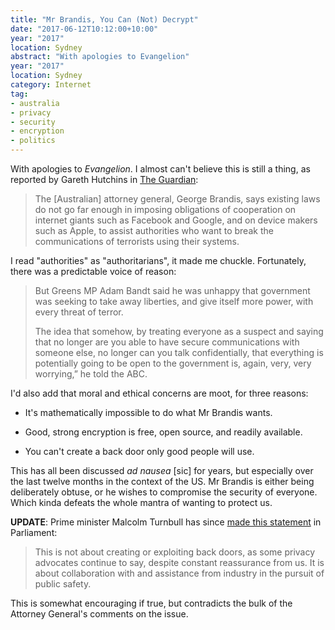 ```yaml
---
title: "Mr Brandis, You Can (Not) Decrypt"
date: "2017-06-12T10:12:00+10:00"
year: "2017"
location: Sydney
abstract: "With apologies to Evangelion"
year: "2017"
location: Sydney
category: Internet
tag:
- australia
- privacy
- security
- encryption
- politics
---
```

With apologies to *Evangelion*. I almost can't believe this is still a thing, as reported by Gareth Hutchins in [The Guardian]:

> The [Australian] attorney general, George Brandis, says existing laws do not go far enough in imposing obligations of cooperation on internet giants such as Facebook and Google, and on device makers such as Apple, to assist authorities who want to break the communications of terrorists using their systems.

I read "authorities" as "authoritarians", it made me chuckle. Fortunately, there was a predictable voice of reason:

> But Greens MP Adam Bandt said he was unhappy that government was seeking to take away liberties, and give itself more power, with every threat of terror.
> 
> The idea that somehow, by treating everyone as a suspect and saying that no longer are you able to have secure communications with someone else, no longer can you talk confidentially, that everything is potentially going to be open to the government is, again, very, very worrying,” he told the ABC.

I'd also add that moral and ethical concerns are moot, for three reasons:

* It's mathematically impossible to do what Mr Brandis wants.

* Good, strong encryption is free, open source, and readily available. 

* You can't create a back door only good people will use.

This has all been discussed *ad nausea* [sic] for years, but especially over the last twelve months in the context of the US. Mr Brandis is either being deliberately obtuse, or he wishes to compromise the security of everyone. Which kinda defeats the whole mantra of wanting to protect us.

**UPDATE**: Prime minister Malcolm Turnbull has since [made this statement] in Parliament:

> This is not about creating or exploiting back doors, as some privacy advocates continue to say, despite constant reassurance from us. It is about collaboration with and assistance from industry in the pursuit of public safety.

This is somewhat encouraging if true, but contradicts the bulk of the Attorney General's comments on the issue.

[The Guardian]: https://www.theguardian.com/australia-news/2017/jun/11/coalition-wants-law-changed-to-allow-decryption-of-terrorist-communications
[made this statement]: https://www.theguardian.com/australia-news/live/2017/jun/13/nick-xenophon-australia-faces-recession-unless-energy-policy-tackled-politics-live?page=with:block-593f4be7e4b00493c827c33c#block-593f4be7e4b00493c827c33c

